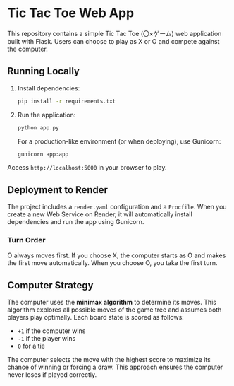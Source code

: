 # Tic Tac Toe Web App

This repository contains a simple Tic Tac Toe (〇×ゲーム) web application built with Flask. Users can choose to play as X or O and compete against the computer.

## Running Locally

1. Install dependencies:
   ```bash
   pip install -r requirements.txt
   ```
2. Run the application:
   ```bash
   python app.py
   ```
   For a production-like environment (or when deploying), use Gunicorn:
   ```bash
   gunicorn app:app
   ```

Access `http://localhost:5000` in your browser to play.

## Deployment to Render

The project includes a `render.yaml` configuration and a `Procfile`. When you create a new Web Service on Render, it will automatically install dependencies and run the app using Gunicorn.

### Turn Order

O always moves first. If you choose X, the computer starts as O and makes the first move automatically. When you choose O, you take the first turn.

## Computer Strategy

The computer uses the **minimax algorithm** to determine its moves. This algorithm explores all possible moves of the game tree and assumes both players play optimally. Each board state is scored as follows:

- `+1` if the computer wins
- `-1` if the player wins
- `0` for a tie

The computer selects the move with the highest score to maximize its chance of winning or forcing a draw. This approach ensures the computer never loses if played correctly.

